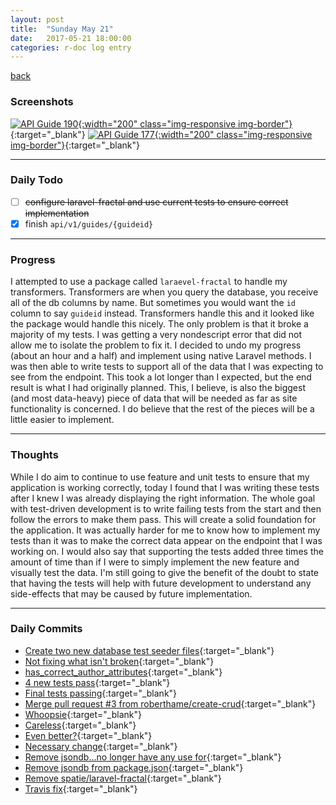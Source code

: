 ```yaml
---
layout: post
title:  "Sunday May 21"
date:   2017-05-21 18:00:00
categories: r-doc log entry
---
```


[back](/r-doc/summaries)

### Screenshots

[![API Guide 190]({{site.baseurl}}/images/week2/05-22-api-guide-190.png){:width="200" class="img-responsive img-border"}]({{site.baseurl}}/images/week2/05-22-api-guide-190.png){:target="_blank"}
[![API Guide 177]({{site.baseurl}}/images/week2/05-22-api-guide-177.png){:width="200" class="img-responsive img-border"}]({{site.baseurl}}/images/week2/05-22-api-guide-177.png){:target="_blank"}

---

### Daily Todo

- [ ] ~~configure laravel-fractal and use current tests to ensure correct implementation~~
- [x] finish `api/v1/guides/{guideid}`

---

### Progress

I attempted to use a package called `laraevel-fractal` to handle my transformers. Transformers are when you query the database, you receive all of the db columns by name. But sometimes you would want the `id` column to say `guideid` instead. Transformers handle this and it looked like the package would handle this nicely. The only problem is that it broke a majority of my tests. I was getting a very nondescript error that did not allow me to isolate the problem to fix it. I decided to undo my progress (about an hour and a half) and implement using native Laravel methods. I was then able to write tests to support all of the data that I was expecting to see from the endpoint. This took a lot longer than I expected, but the end result is what I had originally planned. This, I believe, is also the biggest (and most data-heavy) piece of data that will be needed as far as site functionality is concerned. I do believe that the rest of the pieces will be a little easier to implement.

---

### Thoughts 

While I do aim to continue to use feature and unit tests to ensure that my application is working correctly, today I found that I was writing these tests after I knew I was already displaying the right information. The whole goal with test-driven development is to write failing tests from the start and then follow the errors to make them pass. This will create a solid foundation for the application. It was actually harder for me to know how to implement my tests than it was to make the correct data appear on the endpoint that I was working on. I would also say that supporting the tests added three times the amount of time than if I were to simply implement the new feature and visually test the data. I'm still going to give the benefit of the doubt to state that having the tests will help with future development to understand any side-effects that may be caused by future implementation. 

---

### Daily Commits

- [Create two new database test seeder files](https://github.com/roberthamel/r-doc/commit/599ddf68e0863bc010835c120ddc7433e935af76){:target="_blank"}
- [Not fixing what isn't broken](https://github.com/roberthamel/r-doc/commit/15d969f0646e65c5014cab3e127ad9d2a35943c7){:target="_blank"}
- [has_correct_author_attributes](https://github.com/roberthamel/r-doc/commit/9dc8ede0743a5bdf1f9b0568ea3e05f878b3940f){:target="_blank"}
- [4 new tests pass](https://github.com/roberthamel/r-doc/commit/76a62f0f28ca5ee7d04457c1760231fedd009993){:target="_blank"}
- [Final tests passing](https://github.com/roberthamel/r-doc/commit/74602c278800aecb6403503fd42ded365a516b25){:target="_blank"}
- [Merge pull request #3 from roberthame/create-crud](https://github.com/roberthamel/r-doc/commit/3507d674de417a112895ee1a999a8acf629fc12f){:target="_blank"}
- [Whoopsie](https://github.com/roberthamel/r-doc/commit/8cc94fd6b958bb3c99d80280860f537e25564f19){:target="_blank"}
- [Careless](https://github.com/roberthamel/r-doc/commit/d87666ebd820b9a91274a0ba147a2857e886f6b3){:target="_blank"}
- [Even better?](https://github.com/roberthamel/r-doc/commit/ee8c079e1f4cf8d8ad75f497cb23f18048ed42d5){:target="_blank"}
- [Necessary change](https://github.com/roberthamel/r-doc/commit/d64af386f4d3357d5f72be92ab1690f5bf7ce51f){:target="_blank"}
- [Remove jsondb...no longer have any use for](https://github.com/roberthamel/r-doc/commit/c525072ccca43c020e3198881ad154216caad992){:target="_blank"}
- [Remove jsondb from package.json](https://github.com/roberthamel/r-doc/commit/f9f623af633f4abf922c0146fa5c9e4bbfa7c90a){:target="_blank"}
- [Remove spatie/laravel-fractal](https://github.com/roberthamel/r-doc/commit/e9171e0ef062593b72f461df7796a21b7289407a){:target="_blank"}
- [Travis fix](https://github.com/roberthamel/r-doc/commit/979c6dcca31a09ad9cc5755695be32ba9cad957f){:target="_blank"}